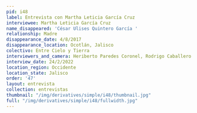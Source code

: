 ```yaml
---
pid: i48
label: Entrevista con Martha Leticia García Cruz
interviewee: Martha Leticia García Cruz
name_disappeared: 'César Ulises Quintero García '
relationship: Madre
disappearance_date: 4/8/2017
disappearance_location: Ocotlán, Jalisco
colectivo: Entre Cielo y Tierra
interviewers_and_camera: Heriberto Paredes Coronel, Rodrigo Caballero
interview_date: 24/2/2022
location_region: Occidente
location_state: Jalisco
order: '47'
layout: entrevista
collection: entrevistas
thumbnail: "/img/derivatives/simple/i48/thumbnail.jpg"
full: "/img/derivatives/simple/i48/fullwidth.jpg"
---
```

